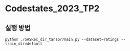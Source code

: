 # Codestates_2023_TP2
## 실행 방법
`python ./SASRec_dir_tansor/main.py --dataset=ratings --train_dir=default`